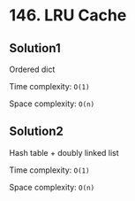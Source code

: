 # 146. LRU Cache

## Solution1

Ordered dict

Time complexity: `O(1)`

Space complexity: `O(n)`

## Solution2

Hash table + doubly linked list

Time complexity: `O(1)`

Space complexity: `O(n)`
